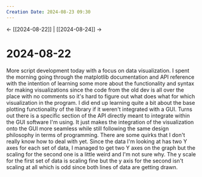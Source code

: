 ```yaml
---
Creation Date: 2024-08-23 09:30
---
```


<- [[2024-08-22]] | [[2024-08-24]]  ->

# 2024-08-22
More script development today with a focus on data visualization. I spent the morning going through the matplotlib documentation and API reference with the intention of learning some more about the functionality and syntax for making visualizations since the code from the old dev is all over the place with no comments so it's hard to figure out what does what for which visualization in the program. I did end up learning quite a bit about the base plotting functionality of the library if it weren't integrated with a GUI. Turns out there is a specific section of the API directly meant to integrate within the GUI software I'm using. It just makes the integration of the visualization onto the GUI more seamless while still following the same design philosophy in terms of programming. There are some quirks that I don't really know how to deal with yet. Since the data I'm looking at has two Y axes for each set of data, I managed to get two Y axes on the graph but the scaling for the second one is a little weird and I'm not sure why. The y scale for the first set of data is scaling fine but the y axis for the second isn't scaling at all which is odd since both lines of data are getting drawn. 